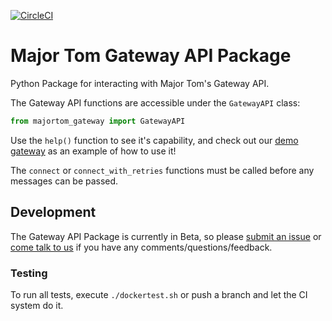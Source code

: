 [![CircleCI](https://circleci.com/gh/kubos/majortom_gateway_package.svg?style=svg)](https://circleci.com/gh/kubos/majortom_gateway_package)

# Major Tom Gateway API Package
Python Package for interacting with Major Tom's Gateway API.

The Gateway API functions are accessible under the `GatewayAPI` class:

```python
from majortom_gateway import GatewayAPI
```

Use the `help()` function to see it's capability,
and check out our [demo gateway](https://github.com/kubos/example-python-gateway)
as an example of how to use it!

The `connect` or `connect_with_retries` functions must be called before any messages can be passed.

## Development

The Gateway API Package is currently in Beta,
so please [submit an issue](https://github.com/kubos/majortom_gateway_package/issues/new)
or [come talk to us](https://slack.kubos.com) if you have any comments/questions/feedback.

### Testing

To run all tests, execute `./dockertest.sh` or push a branch and let the CI system do it.